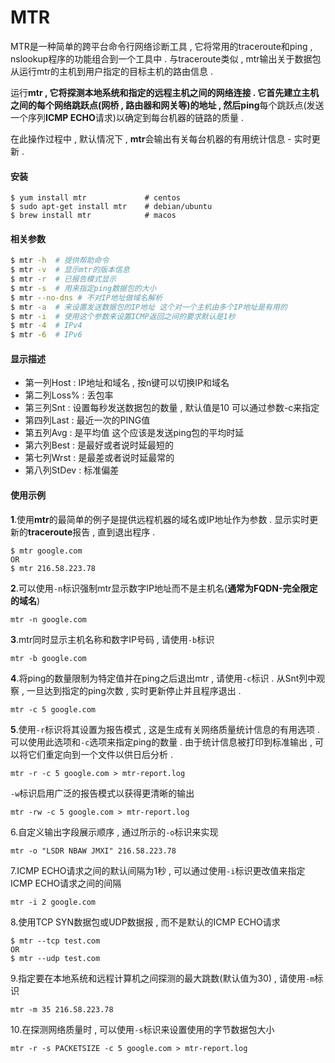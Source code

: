 # MTR

MTR是一种简单的跨平台命令行网络诊断工具 , 它将常用的traceroute和ping , nslookup程序的功能组合到一个工具中 . 与traceroute类似 , mtr输出关于数据包从运行mtr的主机到用户指定的目标主机的路由信息​​ .

运行**mtr , **它将探测本地系统和指定的远程主机之间的网络连接 . 它首先建立主机之间的每个网络跳跃点\(网桥 , 路由器和网关等\)的地址 , 然后**ping**每个跳跃点\(发送一个序列**ICMP ECHO**请求\)以确定到每台机器的链路的质量 .

在此操作过程中 , 默认情况下 , **mtr**会输出有关每台机器的有用统计信息 - 实时更新 .

#### 安装

```
$ yum install mtr             # centos
$ sudo apt-get install mtr    # debian/ubuntu
$ brew install mtr            # macos
```

#### 相关参数

```bash
$ mtr -h  # 提供帮助命令
$ mtr -v  # 显示mtr的版本信息
$ mtr -r  # 已报告模式显示
$ mtr -s  # 用来指定ping数据包的大小
$ mtr --no-dns # 不对IP地址做域名解析
$ mtr -a  # 来设置发送数据包的IP地址 这个对一个主机由多个IP地址是有用的
$ mtr -i  # 使用这个参数来设置ICMP返回之间的要求默认是1秒
$ mtr -4  # IPv4
$ mtr -6  # IPv6
```

#### 显示描述

* 第一列Host : IP地址和域名 , 按n键可以切换IP和域名
* 第二列Loss% : 丢包率
* 第三列Snt : 设置每秒发送数据包的数量 , 默认值是10 可以通过参数-c来指定
* 第四列Last : 最近一次的PING值
* 第五列Avg : 是平均值 这个应该是发送ping包的平均时延
* 第六列Best : 是最好或者说时延最短的
* 第七列Wrst : 是最差或者说时延最常的
* 第八列StDev : 标准偏差

#### 使用示例

**1**.使用**mtr**的最简单的例子是提供远程机器的域名或IP地址作为参数 . 显示实时更新的**traceroute**报告 , 直到退出程序 .

```
$ mtr google.com
OR
$ mtr 216.58.223.78
```

**2**.可以使用`-n`标识强制mtr显示数字IP地址而不是主机名\(**通常为FQDN-完全限定的域名**\)

```
mtr -n google.com
```

**3**.mtr同时显示主机名称和数字IP号码 , 请使用`-b`标识

```
mtr -b google.com
```

**4**.将ping的数量限制为特定值并在ping之后退出mtr , 请使用`-c`标识 . 从Snt列中观察 , 一旦达到指定的ping次数 , 实时更新停止并且程序退出 .

```
mtr -c 5 google.com
```

**5**.使用`-r`标识将其设置为报告模式 , 这是生成有关网络质量统计信息的有用选项 . 可以使用此选项和`-c`选项来指定ping的数量 . 由于统计信息被打印到标准输出 , 可以将它们重定向到一个文件以供日后分析 .

```
mtr -r -c 5 google.com > mtr-report.log
```

`-w`标识启用广泛的报告模式以获得更清晰的输出

```
mtr -rw -c 5 google.com > mtr-report.log
```

6.自定义输出字段展示顺序 , 通过所示的`-o`标识来实现

```
mtr -o "LSDR NBAW JMXI" 216.58.223.78
```

7.ICMP ECHO请求之间的默认间隔为1秒 , 可以通过使用`-i`标识更改值来指定ICMP ECHO请求之间的间隔

```
mtr -i 2 google.com
```

8.使用TCP SYN数据包或UDP数据报 , 而不是默认的ICMP ECHO请求

```
$ mtr --tcp test.com
OR
$ mtr --udp test.com
```

9.指定要在本地系统和远程计算机之间探测的最大跳数\(默认值为30\) , 请使用`-m`标识

```
mtr -m 35 216.58.223.78
```

10.在探测网络质量时 , 可以使用`-s`标识来设置使用的字节数据包大小

```
mtr -r -s PACKETSIZE -c 5 google.com > mtr-report.log
```



